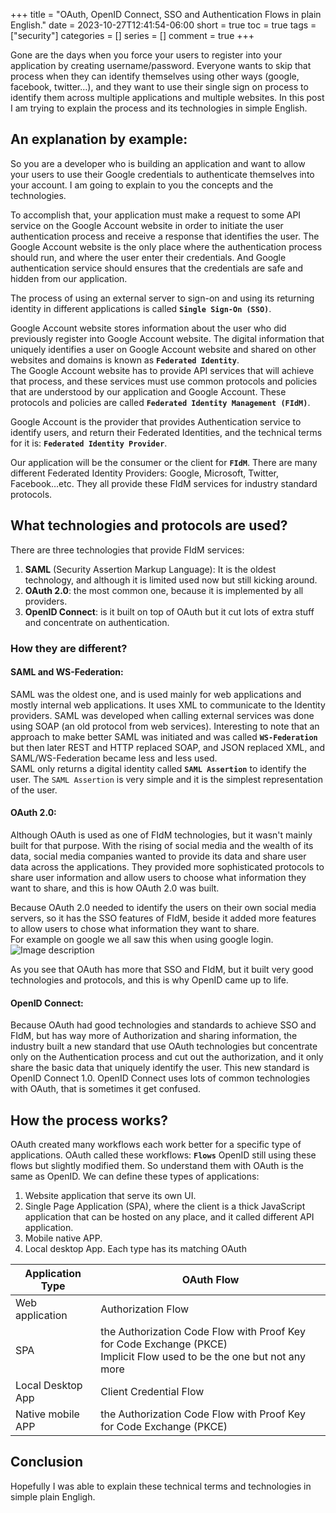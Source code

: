 +++
title = "OAuth, OpenID Connect, SSO and Authentication Flows in plain English."
date = 2023-10-27T12:41:54-06:00
short = true
toc = true
tags = ["security"]
categories = []
series = []
comment = true
+++

Gone are the days when you force your users to register into your application by creating username/password.
Everyone wants to skip that process when they can identify themselves using other ways (google, facebook, twitter…), and they want to use their single sign on process to identify them across multiple applications and multiple websites.
In this post I am trying to explain the process and its technologies in simple English.

## An explanation by example:
So you are a developer who is building an application and want to allow your users to use their Google credentials to authenticate themselves into your account.
I am going to explain to you the concepts and the technologies.  

To accomplish that, your application must make a request to some API service on the Google Account website in order to initiate the user authentication process and receive a response that identifies the user.
The Google Account website is the only place where the authentication process should run, and where the user enter their credentials. And Google authentication service should ensures that the credentials are safe and hidden from our application.  

The process of using an external server to sign-on and using its returning identity in different applications is called **`Single Sign-On (SSO)`**.  

Google Account website stores information about the user who did previously register into Google Account website. The digital information that uniquely identifies a user on Google Account website and shared on other websites and domains is known as **`Federated Identity`**.  
The Google Account website has to provide API services that will achieve that process, and these services must use common protocols and policies that are understood by our application and Google Account. These protocols and policies are called **`Federated Identity Management (FIdM)`**. 

Google Account is the provider that provides Authentication service to identify users, and return their Federated Identities, and the technical terms for it is: **`Federated Identity Provider`**.  

Our application will be the consumer or the client for **`FIdM`**.
There are many different Federated Identity Providers: Google, Microsoft, Twitter, Facebook…etc. They all provide these FIdM services for industry standard protocols.

## What technologies and protocols are used?

There are three technologies that provide FIdM services:
1. **SAML** (Security Assertion Markup Language):  It is the oldest technology, and although it is limited used now but still kicking around.
2. **OAuth 2.0**: the most common one, because it is implemented by all providers.
3. **OpenID Connect**: is it built on top of OAuth but it cut lots of extra stuff and concentrate on authentication. 


### How they are different?

#### SAML and WS-Federation:
SAML was the oldest one, and is used mainly for web applications and mostly internal web applications. It uses XML to communicate to the Identity providers. SAML was developed when calling external services was done using SOAP (an old protocol from web services). 
Interesting to note that an approach to make better SAML was initiated and was called **`WS-Federation`** but then later REST and HTTP replaced SOAP, and JSON replaced XML, and SAML/WS-Federation became less and less used.  
SAML only returns a digital identity called **`SAML Assertion`** to identify the user. The `SAML Assertion` is very simple and it is the simplest representation of the user.  


#### OAuth 2.0:
Although OAuth is used as one of FIdM technologies, but it wasn't mainly built for that purpose.
With the rising of social media and the wealth of its data, social media companies wanted to provide its data and share user data across the applications.
They provided more sophisticated protocols to share user information and allow users to choose what information they want to share, and this is how OAuth 2.0 was built.

Because OAuth 2.0 needed to identify the users on their own social media servers, so it has the SSO features of FIdM, beside it added more features to allow users to chose what information they want to share.  
For example on google we all saw this when using google login.
![Image description](https://dev-to-uploads.s3.amazonaws.com/uploads/articles/ngm47aure1o2jr0ta3ac.png)

As you see that OAuth has more that SSO and FIdM, but it built very good technologies and protocols, and this is why OpenID came up to life.

#### OpenID Connect:

Because OAuth had good technologies and standards to achieve SSO and FIdM, but has way more of Authorization and sharing information, the industry built a new standard that use OAuth technologies but concentrate only on the Authentication process and cut out the authorization, and it only share the basic data that uniquely identify the user. This new standard is OpenID Connect 1.0.
OpenID Connect uses lots of common technologies with OAuth, that is sometimes it get confused.

## How the process works?

OAuth created many workflows each work better for a specific type of applications. OAuth called these workflows: **`Flows`** 
OpenID still using these flows but slightly modified them. So understand them with OAuth is the same as OpenID.
We can define these types of applications:

1. Website application that serve its own UI.
2. Single Page Application (SPA), where the client is a thick JavaScript application that can be hosted on any place, and it called different API application.
3. Mobile native APP.
4. Local desktop App.
Each type has its matching OAuth 

| Application Type | OAuth Flow |
| ----- | ----- |
| Web application | Authorization Flow |
| SPA | the Authorization Code Flow with Proof Key for Code Exchange (PKCE) <br> Implicit Flow used to be the one but not any more |
| Local Desktop App | Client Credential Flow |
| Native mobile APP | the Authorization Code Flow with Proof Key for Code Exchange (PKCE) |

## Conclusion
Hopefully I was able to explain these technical terms and technologies in simple plain Engligh.

